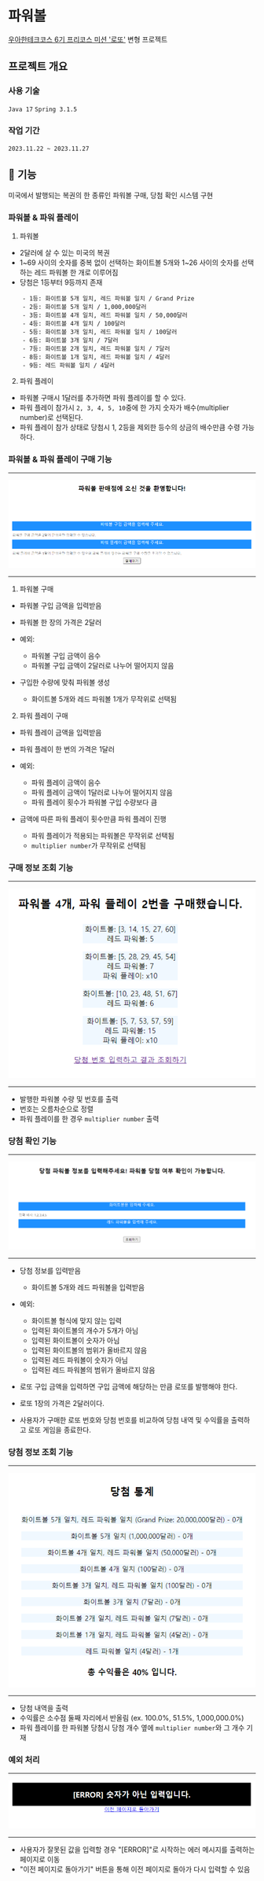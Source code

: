 # 파워볼

[우아한테크코스 6기 프리코스 미션 '로또'](https://github.com/woowacourse-precourse/java-lotto-6) 변형 프로젝트

## 프로젝트 개요

### 사용 기술

`Java 17` `Spring 3.1.5`

### 작업 기간

`2023.11.22 ~ 2023.11.27`

## 🚀 기능

미국에서 발행되는 복권의 한 종류인 파워볼 구매, 당첨 확인 시스템 구현

### 파워볼 & 파워 플레이

1. 파워볼

- 2달러에 살 수 있는 미국의 복권
- 1~69 사이의 숫자를 중복 없이 선택하는 화이트볼 5개와 1~26 사이의 숫자를 선택하는 레드 파워볼 한 개로 이루어짐
- 당첨은 1등부터 9등까지 존재

```
    - 1등: 화이트볼 5개 일치, 레드 파워볼 일치 / Grand Prize
    - 2등: 화이트볼 5개 일치 / 1,000,000달러
    - 3등: 화이트볼 4개 일치, 레드 파워볼 일치 / 50,000달러
    - 4등: 화이트볼 4개 일치 / 100달러
    - 5등: 화이트볼 3개 일치, 레드 파워볼 일치 / 100달러
    - 6등: 화이트볼 3개 일치 / 7달러
    - 7등: 화이트볼 2개 일치, 레드 파워볼 일치 / 7달러
    - 8등: 화이트볼 1개 일치, 레드 파워볼 일치 / 4달러
    - 9등: 레드 파워볼 일치 / 4달러
```

2. 파워 플레이

- 파워볼 구매시 1달러를 추가하면 파워 플레이를 할 수 있다.
- 파워 플레이 참가시 `2, 3, 4, 5, 10`중에 한 가지 숫자가 배수(multiplier number)로 선택된다.
- 파워 플레이 참가 상태로 당첨시 1, 2등을 제외한 등수의 상금의 배수만큼 수령 가능하다.

### 파워볼 & 파워 플레이 구매 기능

***
![example](/src/main/resources/img/purchase.png)

***

1. 파워볼 구매

- 파워볼 구입 금액을 입력받음
- 파워볼 한 장의 가격은 2달러

- 예외:
    - 파워볼 구입 금액이 음수
    - 파워볼 구입 금액이 2달러로 나누어 떨어지지 않음

- 구입한 수량에 맞춰 파워볼 생성
    - 화이트볼 5개와 레드 파워볼 1개가 무작위로 선택됨

2. 파워 플레이 구매

- 파워 플레이 금액을 입력받음
- 파워 플레이 한 번의 가격은 1달러

- 예외:
    - 파워 플레이 금액이 음수
    - 파워 플레이 금액이 1달러로 나누어 떨어지지 않음
    - 파워 플레이 횟수가 파워볼 구입 수량보다 큼

- 금액에 따른 파워 플레이 횟수만큼 파워 플레이 진행
    - 파워 플레이가 적용되는 파워볼은 무작위로 선택됨
    - `multiplier number`가 무작위로 선택됨

### 구매 정보 조회 기능

***
![example](/src/main/resources/img/buyPowerBalls.png)

***

- 발행한 파워볼 수량 및 번호를 출력
- 번호는 오름차순으로 정렬
- 파워 플레이를 한 경우 `multiplier number` 출력

### 당첨 확인 기능

***
![example](/src/main/resources/img/winPowerBall.png)

***

- 당첨 정보를 입력받음
    - 화이트볼 5개와 레드 파워볼을 입력받음

- 예외:
    - 화이트볼 형식에 맞지 않는 입력
    - 입력된 화이트볼의 개수가 5개가 아님
    - 입력된 화이트볼이 숫자가 아님
    - 입력된 화이트볼의 범위가 올바르지 않음
    - 입력된 레드 파워볼이 숫자가 아님
    - 입력된 레드 파워볼의 범위가 올바르지 않음

- 로또 구입 금액을 입력하면 구입 금액에 해당하는 만큼 로또를 발행해야 한다.
- 로또 1장의 가격은 2달러이다.
- 사용자가 구매한 로또 번호와 당첨 번호를 비교하여 당첨 내역 및 수익률을 출력하고 로또 게임을 종료한다.

### 당첨 정보 조회 기능

***
![example](/src/main/resources/img/result.png)

***

- 당첨 내역을 출력
- 수익률은 소수점 둘째 자리에서 반올림 (ex. 100.0%, 51.5%, 1,000,000.0%)
- 파워 플레이를 한 파워볼 당첨시 당첨 개수 옆에 `multiplier number`와 그 개수 기재

### 예외 처리

***
![example](/src/main/resources/img/error.png)

***

- 사용자가 잘못된 값을 입력할 경우 "[ERROR]"로 시작하는 에러 메시지를 출력하는 페이지로 이동
- "이전 페이지로 돌아가기" 버튼을 통해 이전 페이지로 돌아가 다시 입력할 수 있음